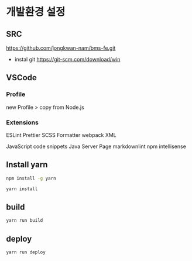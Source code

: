 # 개발환경 설정

## SRC

<https://github.com/jongkwan-nam/bms-fe.git>

- instal git
<https://git-scm.com/download/win>

## VSCode

### Profile

new Profile > copy from Node.js

### Extensions

ESLint
Prettier
SCSS Formatter
webpack
XML

JavaScript code snippets
Java Server Page
markdownlint
npm intellisense

## Install yarn

```sh
npm install -g yarn

yarn install
```

## build

```sh
yarn run build
```

## deploy

```sh
yarn run deploy
```
